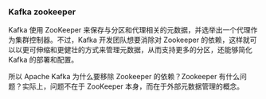 ### Kafka zookeeper

Kafka 使用 ZooKeeper 来保存与分区和代理相关的元数据，并选举出一个代理作为集群控制器。不过，Kafka 开发团队想要消除对 Zookeeper 的依赖，这样就可以以更可伸缩和更健壮的方式来管理元数据，从而支持更多的分区，还能够简化 Kafka 的部署和配置。



所以 Apache Kafka 为什么要移除 Zookeeper 的依赖？Zookeeper 有什么问题？实际上，问题不在于 ZooKeeper 本身，而在于外部元数据管理的概念。